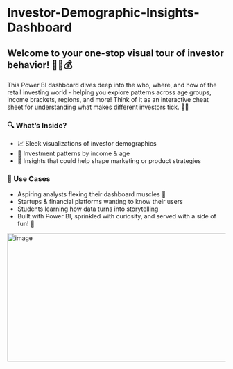 # Investor-Demographic-Insights-Dashboard

## Welcome to your one-stop visual tour of investor behavior! 🕵️‍♂️💰

This Power BI dashboard dives deep into the who, where, and how of the retail investing world - helping you explore patterns across age groups, income brackets, regions, and more! Think of it as an interactive cheat sheet for understanding what makes different investors tick. 🧠✨

### 🔍 What’s Inside?
+ 📈 Sleek visualizations of investor demographics
+ 💸 Investment patterns by income & age
+ 🧩 Insights that could help shape marketing or product strategies

### 🎯 Use Cases
+ Aspiring analysts flexing their dashboard muscles 💪
+ Startups & financial platforms wanting to know their users
+ Students learning how data turns into storytelling
+ Built with Power BI, sprinkled with curiosity, and served with a side of fun! 🍿

<img width="527" height="296" alt="image" src="https://github.com/user-attachments/assets/22898363-eb17-4557-8352-a2b228cbf769" />

